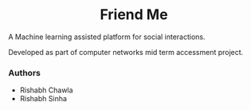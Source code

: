 <h1 align="center">
  Friend Me
</h1>

A Machine learning assisted platform for social interactions.

Developed as part of computer networks mid term accessment project.

### Authors
- Rishabh Chawla
- Rishabh Sinha